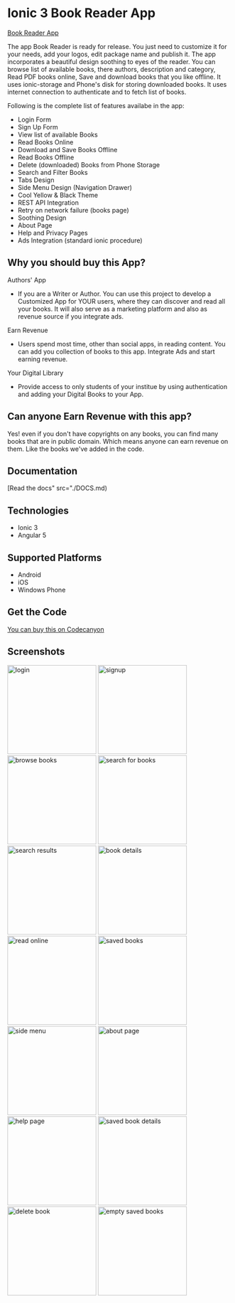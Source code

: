 # Ionic 3 Book Reader App

[Book Reader App](./media/book-reader-flyer-complete-2.jpg)

The app Book Reader is ready for release. You just need to customize it for your needs, add your logos, edit package name and publish it. The app incorporates a beautiful design soothing to eyes of the reader.
You can browse list of available books, there authors, description and category, Read PDF books online, Save and download books that you like offline. It uses ionic-storage and Phone's disk for storing downloaded books. It uses internet connection to authenticate and to fetch list of books.

Following is the complete list of features availabe in the app:

* Login Form
* Sign Up Form
* View list of available Books
* Read Books Online
* Download and Save Books Offline
* Read Books Offline
* Delete (downloaded) Books from Phone Storage
* Search and Filter Books
* Tabs Design
* Side Menu Design (Navigation Drawer)
* Cool Yellow & Black Theme
* REST API Integration
* Retry on network failure (books page)
* Soothing Design
* About Page
* Help and Privacy Pages
* Ads Integration (standard ionic procedure)

## Why you should buy this App?
Authors' App
* If you are a Writer or Author. You can use this project to develop a Customized App for YOUR users, where they can discover and read all your books. It will also serve as a marketing platform and also as revenue source if you integrate ads.

Earn Revenue
* Users spend most time, other than social apps, in reading content. You can add you collection of books to this app. Integrate Ads and start earning revenue.

Your Digital Library
* Provide access to only students of your institue by using authentication and adding your Digital Books to your App.

## Can anyone Earn Revenue with this app?
Yes! even if you don't have copyrights on any books, you can find many books that are in public domain. Which means anyone can earn revenue on them. Like the books we've added in the code.

## Documentation
[Read the docs" src="./DOCS.md)

## Technologies
* Ionic 3
* Angular 5

## Supported Platforms 
* Android
* iOS
* Windows Phone

## Get the Code
[You can buy this on Codecanyon](https://codecanyon.net/user/rowburst)



## Screenshots

<img style="width: 200px;" alt="login" src="./media/01_login.jpg" />
<img style="width: 200px;" alt="signup" src="./media/02_signup.jpg" />


<img style="width: 200px;" alt="browse books" src="./media/03_browse_books.jpg" />
<img style="width: 200px;" alt="search for books" src="./media/04_search_for_book.jpg" />


<img style="width: 200px;" alt="search results" src="./media/05_search_results.jpg" />
<img style="width: 200px;" alt="book details" src="./media/06_book_details.jpg" />


<img style="width: 200px;" alt="read online" src="./media/07_read_online.jpg" />
<img style="width: 200px;" alt="saved books" src="./media/08_saved_books.jpg" />


<img style="width: 200px;" alt="side menu" src="./media/09_side_menu.jpg" />
<img style="width: 200px;" alt="about page" src="./media/10_about_page.jpg" />


<img style="width: 200px;" alt="help page" src="./media/11_help_page.jpg" />
<img style="width: 200px;" alt="saved book details" src="./media/12_saved_book_details.jpg" />


<img style="width: 200px;" alt="delete book" src="./media/13_delete_book.jpg" />
<img style="width: 200px;" alt="empty saved books" src="./media/14_empty_saved_books.jpg" />


